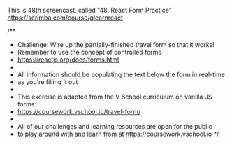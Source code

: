This is 48th screencast, called "48. React Form Practice"
https://scrimba.com/course/glearnreact

/**
 * Challenge: Wire up the partially-finished travel form so that it works!
 * Remember to use the concept of controlled forms
 * https://reactjs.org/docs/forms.html
 * 
 * All information should be populating the text below the form in real-time
 * as you're filling it out
 * 
 * This exercise is adapted from the V School curriculum on vanilla JS forms:
 * https://coursework.vschool.io/travel-form/
 * 
 * All of our challenges and learning resources are open for the public
 * to play around with and learn from at https://coursework.vschool.io
 */